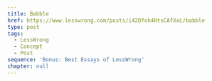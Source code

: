```yaml
---
title: Babble
href: https://www.lesswrong.com/posts/i42Dfoh4HtsCAfXxL/babble
type: post
tags:
  - LessWrong
  - Concept
  - Post
sequence: 'Bonus: Best Essays of LessWrong'
chapter: null
---
```



